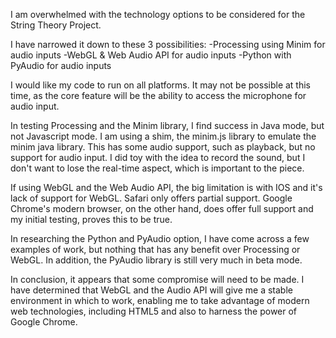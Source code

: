 I am overwhelmed with the technology options to be considered for the String Theory Project.

I have narrowed it down to these 3 possibilities:
    -Processing using Minim for audio inputs
    -WebGL & Web Audio API for audio inputs
    -Python with PyAudio for audio inputs

I would like my code to run on all platforms.  It may not be possible at this time, as the core feature will be the ability to access the microphone for audio input.

In testing Processing and the Minim library, I find success in Java mode, but not Javascript mode.  I am using a shim, the minim.js library to emulate the minim java library.  This has some audio support, such as playback, but no support for audio input.  I did toy with the idea to record the sound, but I don't want to lose the real-time aspect, which is important to the piece.

If using WebGL and the Web Audio API, the big limitation is with IOS and it's lack of support for WebGL.  Safari only offers partial support.  Google Chrome's modern browser, on the other hand, does offer full support and my initial testing, proves this to be true.

In researching the Python and PyAudio option, I have come across a few examples of work, but nothing that has any benefit over Processing or WebGL.  In addition, the PyAudio library is still very much in beta mode.

In conclusion, it appears that some compromise will need to be made.  I have determined that WebGL and the Audio API will give me a stable environment in which to work, enabling me to take advantage of modern web technologies, including HTML5 and also to harness the power of Google Chrome.